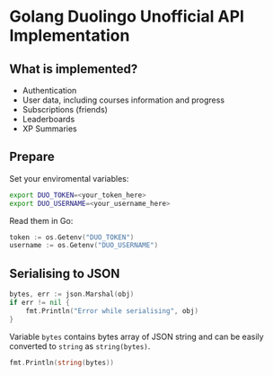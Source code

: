 # Golang Duolingo Unofficial API Implementation

## What is implemented?
* Authentication
* User data, including courses information and progress
* Subscriptions (friends)
* Leaderboards
* XP Summaries

## Prepare
Set your enviromental variables:
```bash
export DUO_TOKEN=<your_token_here>
export DUO_USERNAME=<your_username_here>
```

Read them in Go:
```go
token := os.Getenv("DUO_TOKEN")
username := os.Getenv("DUO_USERNAME")
```

## Serialising to JSON
```go
bytes, err := json.Marshal(obj)
if err != nil {
    fmt.Println("Error while serialising", obj)
}
```

Variable `bytes` contains bytes array of JSON string and can be easily converted to `string` as `string(bytes)`.

```go
fmt.Println(string(bytes))
```
